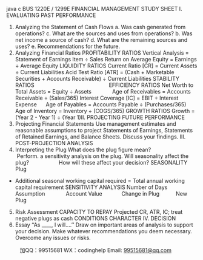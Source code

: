 java c
BUS 1220E / 1299E
FINANCIAL MANAGEMENT
STUDY SHEET
I. EVALUATING PAST PERFORMANCE
1. Analyzing the Statement of Cash Flows
a. Was cash generated from operations?
c. What are the sources and uses from operations?
b. Was net income a source of cash?
d. What are the remaining sources and uses?
e. Recommendations for the future.
2. Analyzing Financial Ratios
PROFITABILITY RATIOS
Vertical Analysis = Statement of Earnings Item ÷ Sales
Return on Average Equity = Earnings ÷ Average Equity
LIQUIDITY RATIOS
Current Ratio [CR] = Current Assets ÷ Current Liabilities
Acid Test Ratio [ATR] = (Cash + Marketable Securities + Accounts Receivable) ÷ Current Liabilities
STABILITY RATIOS                                                  EFFICIENCY RATIOS
Net Worth to Total Assets = Equity ÷ Assets              Age of Receivables = Accounts Receivable ÷ (Sales/365)
Interest Coverage [IC] = EBIT ÷ Interest Expense      Age of Payables = Accounts Payable ÷ (Purchases/365)
Age of Inventory = Inventory ÷ (COGS/365)
GROWTH RATIOS
Growth = (Year 2 - Year 1) ÷ (Year 1)II. PROJECTING FUTURE PERFORMANCE
3. Projecting Financial Statements
Use management estimates and reasonable assumptions to project Statements of Earnings, Statements of Retained Earnings, and Balance Sheets. Discuss your findings.
III. POST-PROJECTION ANALYSIS
4. Interpreting the Plug
What does the plug figure mean?                 Perform. a sensitivity analysis on the plug.
Will seasonality affect the plug?                    How will these affect your decision?
SEASONALITY
Plug
+ Additional seasonal working capital required
= Total annual working capital requirement
SENSITIVITY ANALYSIS
Number of Days Assumption              Account Value             Change in Plug           New Plug
5. Risk Assessment
CAPACITY TO REPAY
Projected CR, ATR,  IC; treat negative plugs as cash
CONDITIONS
CHARACTER
IV. DECISION
6. Essay
‘‘As ____, I will….’’
Draw on important areas of analysis to support your decision. Make whatever recommendations you deem necessary. Overcome any issues or risks.







         
加QQ：99515681  WX：codinghelp  Email: 99515681@qq.com
